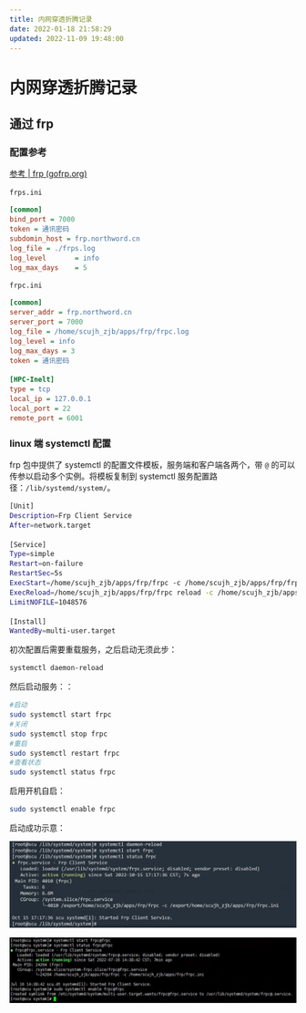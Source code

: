 ```yaml
---
title: 内网穿透折腾记录
date: 2022-01-18 21:58:29
updated: 2022-11-09 19:48:00
---
```


# 内网穿透折腾记录

## 通过 frp

### 配置参考

[参考 | frp (gofrp.org)](https://gofrp.org/docs/reference/)

`frps.ini`

```ini
[common]
bind_port = 7000
token = 通讯密码
subdomin_host = frp.northword.cn
log_file = ./frps.log
log_level       = info
log_max_days    = 5
```

`frpc.ini`

```ini
[common]
server_addr = frp.northword.cn
server_port = 7000
log_file = /home/scujh_zjb/apps/frp/frpc.log
log_level = info
log_max_days = 3
token = 通讯密码

[HPC-Inelt]
type = tcp
local_ip = 127.0.0.1
local_port = 22
remote_port = 6001
```

### linux 端 systemctl 配置

frp 包中提供了 systemctl 的配置文件模板，服务端和客户端各两个，带 `@` 的可以传参以启动多个实例。将模板复制到 systemctl 服务配置路径：`/lib/systemd/system/`。

```bash
[Unit]
Description=Frp Client Service
After=network.target

[Service]
Type=simple
Restart=on-failure
RestartSec=5s
ExecStart=/home/scujh_zjb/apps/frp/frpc -c /home/scujh_zjb/apps/frp/frpc.ini
ExecReload=/home/scujh_zjb/apps/frp/frpc reload -c /home/scujh_zjb/apps/frp/frpc.ini
LimitNOFILE=1048576

[Install]
WantedBy=multi-user.target
```

初次配置后需要重载服务，之后启动无须此步：

```bash
systemctl daemon-reload
```

然后启动服务：：

```bash
#启动 
sudo systemctl start frpc 
#关闭 
sudo systemctl stop frpc 
#重启 
sudo systemctl restart frpc 
#查看状态 
sudo systemctl status frpc
```

启用开机自启：

```bash
sudo systemctl enable frpc
```

启动成功示意：

![](./assets/-.png)

![](./assets/64206bdbbad90a9ab4ba1aa3889a2e05.png)
